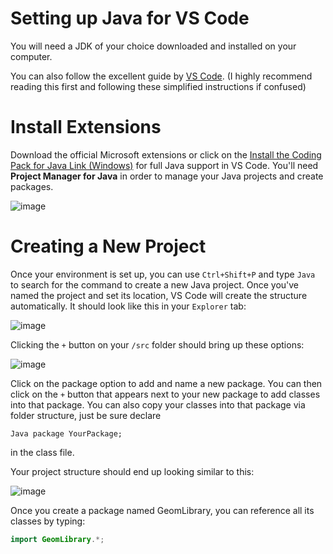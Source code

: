 # Setting up Java for VS Code

You will need a JDK of your choice downloaded and installed on your computer.

You can also follow the excellent guide by [VS Code](https://code.visualstudio.com/docs/java/java-tutorial). (I highly recommend reading this first and following these simplified instructions if confused)

# Install Extensions

Download the official Microsoft extensions or click on the [Install the Coding Pack for Java Link (Windows)](https://aka.ms/vscode-java-installer-win) for full Java support in VS Code. You'll need **Project Manager for Java** in order to manage your Java projects and create packages.

![image](https://github.com/njmaysonet/cgeom-java-vscode-setup/assets/13139001/c70169bf-a0c1-4ea1-bcd9-71a312ab6b80)

# Creating a New Project

Once your environment is set up, you can use `Ctrl+Shift+P` and type `Java` to search for the command to create a new Java project. Once you've named the project and set its location, VS Code will create the structure automatically. It should look like this in your `Explorer` tab:

![image](https://github.com/njmaysonet/cgeom-java-vscode-setup/assets/13139001/578180a5-acb8-4525-a3b8-9380df8ab734)

Clicking the `+` button on your `/src` folder should bring up these options:

![image](https://github.com/njmaysonet/cgeom-java-vscode-setup/assets/13139001/b76744e0-e2ea-428f-afc9-cc33921f539c)

Click on the package option to add and name a new package. You can then click on the `+` button that appears next to your new package to add classes into that package. You can also copy your classes into that package via folder structure, just be sure declare 

```Java package YourPackage;``` 

in the class file.

Your project structure should end up looking similar to this:

![image](https://github.com/njmaysonet/cgeom-java-vscode-setup/assets/13139001/99c42e5f-42ba-4a6c-8fa1-b7dc14c896ef)

Once you create a package named GeomLibrary, you can reference all its classes by typing:

```Java
import GeomLibrary.*;
```
